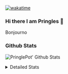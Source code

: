 [![wakatime](https://wakatime.com/badge/user/abd317df-612e-44b4-8787-15db7b574b2f.svg)](https://wakatime.com/@abd317df-612e-44b4-8787-15db7b574b2f)
### Hi there I am Pringles 👋

Bonjourno

### Github Stats
![PringlePot' Github Stats](https://github-readme-stats.vercel.app/api?username=PringlePot&show_icons=true&theme=dark&count_private=true)

<details>
  <summary>Detailed Stats</summary>
    
<!--START_SECTION:waka-->
![Code Time](http://img.shields.io/badge/Code%20Time-390%20hrs%2019%20mins-blue)

![Profile Views](http://img.shields.io/badge/Profile%20Views-3-blue)

![Lines of code](https://img.shields.io/badge/From%20Hello%20World%20I%27ve%20Written-110%20Thousand%20lines%20of%20code-blue)

**🐱 My GitHub Data** 

> 🏆 33 Contributions in the Year 2022
 > 
> 📦 90.6 kB Used in GitHub's Storage 
 > 
> 💼 Opted to Hire
 > 
> 📜 9 Public Repositories 
 > 
> 🔑 11 Private Repositories  
 > 
**I'm an Early 🐤** 

```text
🌞 Morning    122 commits    ████░░░░░░░░░░░░░░░░░░░░░   18.24% 
🌆 Daytime    273 commits    ██████████░░░░░░░░░░░░░░░   40.81% 
🌃 Evening    274 commits    ██████████░░░░░░░░░░░░░░░   40.96% 
🌙 Night      0 commits      ░░░░░░░░░░░░░░░░░░░░░░░░░   0.0%

```
📅 **I'm Most Productive on Sunday** 

```text
Monday       132 commits    █████░░░░░░░░░░░░░░░░░░░░   19.73% 
Tuesday      59 commits     ██░░░░░░░░░░░░░░░░░░░░░░░   8.82% 
Wednesday    70 commits     ██░░░░░░░░░░░░░░░░░░░░░░░   10.46% 
Thursday     94 commits     ███░░░░░░░░░░░░░░░░░░░░░░   14.05% 
Friday       45 commits     █░░░░░░░░░░░░░░░░░░░░░░░░   6.73% 
Saturday     121 commits    ████░░░░░░░░░░░░░░░░░░░░░   18.09% 
Sunday       148 commits    █████░░░░░░░░░░░░░░░░░░░░   22.12%

```


📊 **This Week I Spent My Time On** 

```text
⌚︎ Time Zone: Europe/Amsterdam

💬 Programming Languages: 
Go                       8 hrs 1 min         ████████████████████████░   98.75% 
Bash                     2 mins              ░░░░░░░░░░░░░░░░░░░░░░░░░   0.54% 
GitIgnore file           1 min               ░░░░░░░░░░░░░░░░░░░░░░░░░   0.31% 
go.mod                   0 secs              ░░░░░░░░░░░░░░░░░░░░░░░░░   0.18% 
Markdown                 0 secs              ░░░░░░░░░░░░░░░░░░░░░░░░░   0.13%

🔥 Editors: 
GoLand                   8 hrs 7 mins        █████████████████████████   100.0%

🐱‍💻 Projects: 
Backend                  7 hrs 51 mins       ████████████████████████░   96.7% 
gofiber-bug              9 mins              ░░░░░░░░░░░░░░░░░░░░░░░░░   2.05% 
MCsniperGO               5 mins              ░░░░░░░░░░░░░░░░░░░░░░░░░   1.19% 
Unknown Project          0 secs              ░░░░░░░░░░░░░░░░░░░░░░░░░   0.07%

💻 Operating System: 
Windows                  8 hrs 7 mins        █████████████████████████   100.0%

```

**I Mostly Code in Java** 

```text
Java                     7 repos             ███████████░░░░░░░░░░░░░░   43.75% 
JavaScript               2 repos             ███░░░░░░░░░░░░░░░░░░░░░░   12.5% 
TypeScript               2 repos             ███░░░░░░░░░░░░░░░░░░░░░░   12.5% 
Python                   1 repo              █░░░░░░░░░░░░░░░░░░░░░░░░   6.25% 
Kotlin                   1 repo              █░░░░░░░░░░░░░░░░░░░░░░░░   6.25%

```


**Timeline**

![Chart not found](https://raw.githubusercontent.com/PringlePot/PringlePot/main/charts/bar_graph.png) 


 Last Updated on 08/02/2022 00:44:01 UTC
<!--END_SECTION:waka-->

</details>
